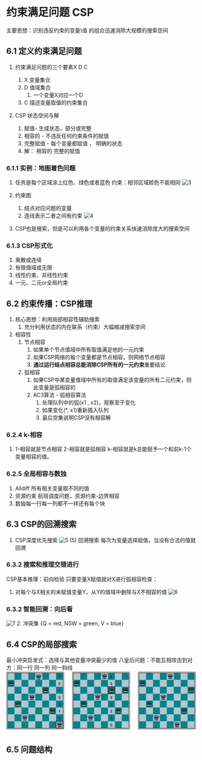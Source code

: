 # 约束满足问题 CSP
主要思想：识别违反约束的变量\值 的组合迅速消除大规模的搜索空间

## 6.1 定义约束满足问题
1. 约束满足问题的三个要素X D C
   1. X 变量集合
   2. D 值域集合
      1. 一个变量X对应一个D
   3. C 描述变量取值的约束集合

2. CSP 状态空间与解
   1. 赋值- 生成状态，部分或完整
   2. 相容的 - 不违反任何约束条件的赋值
   3. 完整赋值 - 每个变量都赋值 ， 明确的状态
   4. 解： 相容的 完整的赋值

### 6.1.1 实例：地图着色问题
1. 任务是每个区域涂上红色、绿色或者蓝色
约束：相邻区域颜色不能相同
![3](/course-notes/人工智能/image/第二部分/3.jpg)

3. 约束图
   1. 结点对应问题的变量
   2. 连线表示二者之间有约束
   ![4](/course-notes/人工智能/image/第二部分/4.jpg)

4. CSP也是搜索，但是可以利用各个变量的约束关系快速消除庞大的搜索空间

### 6.1.3 CSP形式化
1. 离散或连续
2. 有限值域或无限
3. 线性约束、非线性约束
4. 一元、二元or全局约束

## 6.2 约束传播：CSP推理
1. 核心思想：利用局部相容性辅助搜索
   1. 充分利用状态的内在联系（约束）大幅缩减搜索空间
2. 相容性
   1. 节点相容
      1. 如果单个节点值域中所有取值满足他的一元约束
      2. 如果CSP网络的每个变量都是节点相容，则网络节点相容
      3. **通过运行结点相容总能消除CSP所有的一元约束**重要结论
   2. 弧相容
      1. 如果CSP中某变量值域中所有的取值满足该变量的所有二元约束，则此变量是弧相容的
      2. AC3算法 - 弧相容算法
         1. 处理队列中的弧(x1 , x2)，观察至于变化
         2. 如果变化(*, x1)重新插入队列
         3. 最后空集说明CSP没有相容解

### 6.2.4 k-相容
1. 1-相容就是节点相容 2-相容就是弧相容 k-相容就是k总能赋予一个和前k-1个变量相容的值。
### 6.2.5 全局相容与数独
1. Alldiff 所有相关变量取不同的值
2. 资源约束 航班调度问题，资源约束-边界相容
3. 数独每一行每一列都不一样还有每个块

## 6.3 CSP的回溯搜索
1. CSP深度优先搜索
   ![5](/course-notes/人工智能/image/第二部分/5.jpg)
   (5) 回溯搜索
    每次为变量选择赋值，当没有合法的值就回溯

### 6.3.2 搜索和推理交错进行
CSP基本推理：前向检验
只要变量X赋值就对X进行弧相容检查：
 1. 对每个与X相关的未赋值变量Y，从Y的值域中删除与X不相容的值
![6](/course-notes/人工智能/image/第二部分/6.jpg)

### 6.3.2 智能回溯：向后看
![7](/course-notes/人工智能/image/第二部分/7.jpg)
2. 冲突集
{Q = red, NSW = green, V = blue}
## 6.4 CSP的局部搜索
最小冲突启发式：选择与其他变量冲突最少的值
八皇后问题：不能互相攻击到对方：同一行 同一列 同一斜线
![8](../image/第二部分/8.jpg)

## 6.5 问题结构